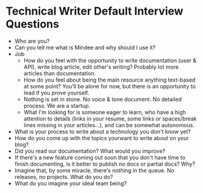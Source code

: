 # Technical Writer Default Interview Questions

- Who are you?
- Can you tell me what is Mindee and why should I use it?
- Job
  - How do you feel with the opportunity to write documentation (user & API), write blog article, edit other's writing? Probably lot more articles than documentation.
  - How do you feel about being the main resource anything text-based at some point? You'll be alone for now, but there is an opportunity to lead if you prove yourself.
  - Nothing is set in stone. No voice & tone document. No detailed process. We are a startup.
  - What I'm looking for is someone eager to learn, who have a high attention to details (links in your resume, some links or spaces/break lines missing in your articles...), and can be somewhat autonomous.
- What is your process to write about a technology you don't know yet?
- How do you come up with the topics yourwant to write about on your blog?
- Did you read our documentation? What would you improve?
- If there's a new feature coming out soon that you don't have time to finish documenting, is it better to publish no docs or partial docs? Why?
- Imagine that, by some miracle, there's nothing in the queue. No releases, no projects. What do you do?
- What do you imagine your ideal team being?
